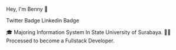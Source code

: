 Hey, I'm Benny 👋

Twitter Badge Linkedin Badge

🎓 Majoring Information System In State University of Surabaya. 👨‍💻 Processed to become a Fullstack Developer.
